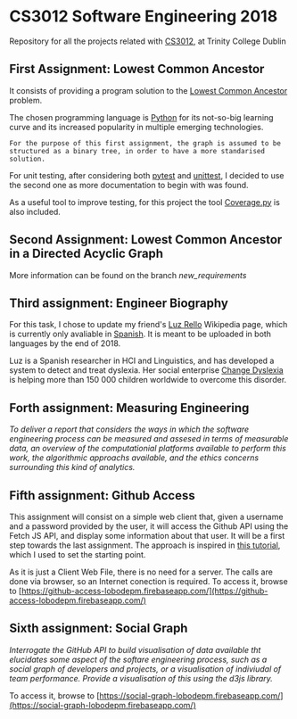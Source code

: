 # CS3012 Software Engineering 2018
Repository for all the projects related with [CS3012](https://scss.tcd.ie/Stephen.Barrett/teaching/CS3012/index.html), at Trinity College Dublin

## First Assignment: Lowest Common Ancestor
It consists of providing a program solution to the [Lowest Common Ancestor](https://www.hackerrank.com/topics/lowest-common-ancestor) problem. 

The chosen programming language is [Python](https://www.python.org/) for its not-so-big learning curve and its increased popularity in multiple emerging technologies. 
```
For the purpose of this first assignment, the graph is assumed to be structured as a binary tree, in order to have a more standarised solution. 
```
For unit testing, after considering both [pytest](https://pytest.org/) and [unittest](https://docs.python.org/3/library/unittest.html), I decided to use the second one as more documentation to begin with was found. 

As a useful tool to improve testing, for this project the tool [Coverage.py](https://coverage.readthedocs.io/en/coverage-4.5.1x/index.html) is also included. 


## Second Assignment: Lowest Common Ancestor in a Directed Acyclic Graph
More information can be found on the branch *new_requirements* 

## Third assignment: Engineer Biography
For this task, I chose to update my friend's [Luz Rello](http://www.luzrello.com/) Wikipedia page, which is currently only avaliable in [Spanish](https://es.wikipedia.org/w/index.php?title=Luz_Rello_S%C3%A1nchez). It is meant to be uploaded in both languages by the end of 2018.

Luz is a Spanish researcher in HCI and Linguistics, and has developed a system to detect and treat dyslexia. Her social enterprise [Change Dyslexia](https://www.changedyslexia.org/) is helping more than 150 000 children worldwide to overcome this disorder.



## Forth assignment: Measuring Engineering
*To deliver a report that considers the ways in which the software engineering process can be measured and assesed in terms of measurable data, an overview of the computationial platforms available to perform this work, the algorithmic approachs available, and the ethics concerns surrounding this kind of analytics.*



## Fifth assignment: Github Access
This assignment will consist on a simple web client that, given a username and a password provided by the user, it will access the Github API using the Fetch JS API, and display some information about that user. It will be a first step towards the last assignment. 
The approach is inspired in [this tutorial](https://www.youtube.com/watch?v=sJspH620ZsU&t=691s), which I used to set the starting point.

As it is just a Client Web File, there is no need for a server. The calls are done via browser, so an Internet conection is required. 
To access it, browse to [https://github-access-lobodepm.firebaseapp.com/](https://github-access-lobodepm.firebaseapp.com/)



## Sixth assignment: Social Graph
*Interrogate the GitHub API to build visualisation of data available tht elucidates some aspect of the softare engineering process, such as a social graph of developers and projects, or a visualisation of indiviudal of team performance. Provide a visualisation of this using the d3js library.*

To access it, browse to [https://social-graph-lobodepm.firebaseapp.com/](https://social-graph-lobodepm.firebaseapp.com/)








